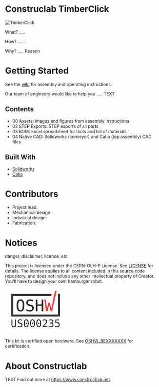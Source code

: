 # Construclab TimberClick

![TimberClick](https://github.com/ConstructLab/TimberClick/blob/master/TimberClick2.jpg)

What? .....

How? ......

Why? .....  Reason

# Getting Started
See the [wiki](https://github.com/ConstructLab/TimberClick/wiki) for assembly and operating instructions.

Our team of engineers would like to help you ..... TEXT

## Contents
- 00 Assets: images and figures from assembly instructions
- 02 STEP Exports: STEP exports of all parts
- 03 BOM: Excel spreadsheet for tools and bill of materials
- 04 Native CAD: Solidworks (conveyor) and Catia (top assembly) CAD files

## Built With
- [Solidworks](https://www.solidworks.com/)
- [Catia](https://www.3ds.com/products-services/catia)

# Contributors
- Project lead: 
- Mechanical design: 
- Industrial design: 
- Fabrication: 

# Notices
danger, disclaimer, licence, etc

This project is licensed under the CERN-OLH-P License. See [LICENSE](https:/........) for details. The license applies to all content included in this source code repository, and does not include any other intellectual property of Creator. You’ll have to design your own hamburger robot.

![OSHW BEXXXXXX](https://github.com/creatoreng/Creator-Transfer-Chamber/blob/master/OSHW_mark_US000235_small.png)

This kit is certified open hardware. See [OSHW_BEXXXXXXX](https://certification.oshwa.org/us000235.html) for certification.

# About Constructlab
TEXT
Find out more at https://www.constructlab.net.
